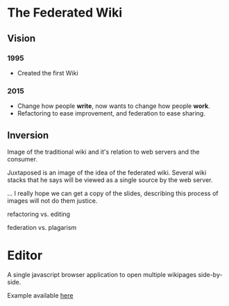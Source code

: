 # The Federated Wiki


## Vision

### 1995

- Created the first Wiki



### 2015

- Change how people **write**, now wants to change how people **work**.
- Refactoring to ease improvement, and federation to ease sharing. 

## Inversion

Image of the traditional wiki and it's relation to web servers and the consumer.

Juxtaposed is an image of the idea of the federated wiki. Several wiki stacks that he says will be viewed as a single source by the web server.

... I really hope we can get a copy of the slides, describing this process of images will not do them justice.


refactoring vs. editing

federation vs. plagarism

# Editor

A single javascript browser application to open multiple wikipages side-by-side.

Example available [here](http://write.asia.wiki.org/)

